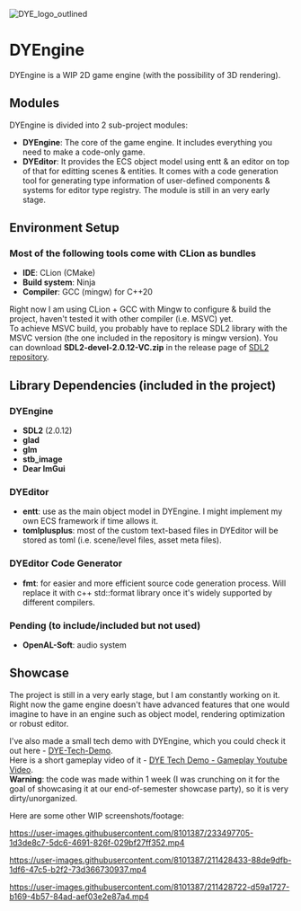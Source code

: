 ![DYE_logo_outlined](https://user-images.githubusercontent.com/8101387/219255174-fdb29aa7-6c08-42ca-9365-a86e0d774d94.png)
# DYEngine
DYEngine is a WIP 2D game engine (with the possibility of 3D rendering).

## Modules
DYEngine is divided into 2 sub-project modules:
* **DYEngine**: The core of the game engine. It includes everything you need to make a code-only game.
* **DYEditor**: It provides the ECS object model using entt & an editor on top of that for editting scenes & entities. It comes with a code generation tool for generating type information of user-defined components & systems for editor type registry. The module is still in an very early stage.

## Environment Setup
### Most of the following tools come with CLion as bundles
- **IDE**: CLion (CMake)
- **Build system**: Ninja
- **Compiler**: GCC (mingw) for C++20

Right now I am using CLion + GCC with Mingw to configure & build the project, haven't tested it with other compiler (i.e. MSVC) yet.  
To achieve MSVC build, you probably have to replace SDL2 library with the MSVC version (the one included in the repository is mingw version).
You can download **SDL2-devel-2.0.12-VC.zip** in the release page of [SDL2 repository](https://github.com/libsdl-org/SDL/releases).

## Library Dependencies (included in the project)
### DYEngine
- **SDL2** (2.0.12)
- **glad**
- **glm**
- **stb_image**
- **Dear ImGui**
### DYEditor
- **entt**: use as the main object model in DYEngine. I might implement my own ECS framework if time allows it.
- **tomlplusplus**: most of the custom text-based files in DYEditor will be stored as toml (i.e. scene/level files, asset meta files).
### DYEditor Code Generator
- **fmt**: for easier and more efficient source code generation process. Will replace it with c++ std::format library once it's widely supported by different compilers. 
### Pending (to include/included but not used)
- **OpenAL-Soft**: audio system



## Showcase
The project is still in a very early stage, but I am constantly working on it. 
Right now the game engine doesn't have advanced features that one would imagine to have in an engine such as object model, rendering optimization or robust editor.

I've also made a small tech demo with DYEngine, which you could check it out here - [DYE-Tech-Demo](https://github.com/ta-david-yu/DYE-Tech-Demo).   
Here is a short gameplay video of it - [DYE Tech Demo - Gameplay Youtube Video](https://youtu.be/0tD2ZouCuN4).  
**Warning**: the code was made within 1 week (I was crunching on it for the goal of showcasing it at our end-of-semester showcase party), so it is very dirty/unorganized. 

Here are some other WIP screenshots/footage:

https://user-images.githubusercontent.com/8101387/233497705-1d3de8c7-5dc6-4691-826f-029bf27ff352.mp4

https://user-images.githubusercontent.com/8101387/211428433-88de9dfb-1df6-47c5-b2f2-73d366730937.mp4

https://user-images.githubusercontent.com/8101387/211428722-d59a1727-b169-4b57-84ad-aef03e2e87a4.mp4
